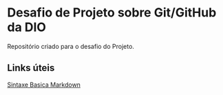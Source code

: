 # Desafio de Projeto sobre Git/GitHub da DIO
Repositório criado para o desafio do Projeto. 

## Links úteis
[Sintaxe Basica Markdown](https://www.markdownguide.org/basic-syntax/)
